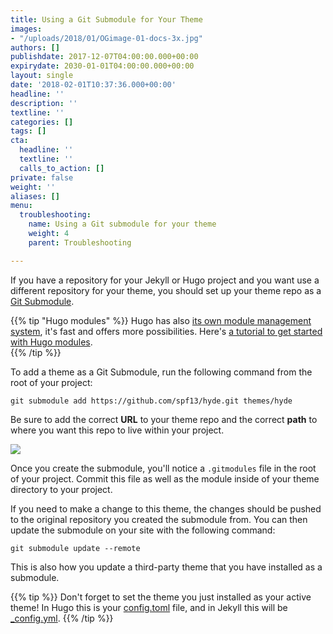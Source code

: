 ```yaml
---
title: Using a Git Submodule for Your Theme
images:
- "/uploads/2018/01/OGimage-01-docs-3x.jpg"
authors: []
publishdate: 2017-12-07T04:00:00.000+00:00
expirydate: 2030-01-01T04:00:00.000+00:00
layout: single
date: '2018-02-01T10:37:36.000+00:00'
headline: ''
description: ''
textline: ''
categories: []
tags: []
cta:
  headline: ''
  textline: ''
  calls_to_action: []
private: false
weight: ''
aliases: []
menu:
  troubleshooting:
    name: Using a Git submodule for your theme
    weight: 4
    parent: Troubleshooting

---
```

If you have a repository for your Jekyll or Hugo project and you want use a different repository for your theme, you should set up your theme repo as a [Git Submodule](https://git-scm.com/book/en/v2/Git-Tools-Submodules).

{{% tip "Hugo modules" %}} Hugo has also [its own module management system](https://gohugo.io/hugo-modules/), it's fast and offers more possibilities. Here's [a tutorial to get started with Hugo modules](https://dev.to/craftsmandigital/hugo-modules-for-dummies-42j9).  
{{% /tip %}}

To add a theme as a Git Submodule, run the following command from the root of your project:

    git submodule add https://github.com/spf13/hyde.git themes/hyde

Be sure to add the correct **URL** to your theme repo and the correct **path** to where you want this repo to live within your project.

![](/uploads/2018/02/submodules-1.png)

Once you create the submodule, you'll notice a `.gitmodules` file in the root of your project. Commit this file as well as the module inside of your theme directory to your project.

If you need to make a change to this theme, the changes should be pushed to the original repository you created the submodule from. You can then update the submodule on your site with the following command:

    git submodule update --remote

This is also how you update a third-party theme that you have installed as a submodule.

{{% tip %}}
Don't forget to set the theme you just installed as your active theme! In Hugo this is your [config.toml](https://gohugo.io/themes/installing-and-using-themes/#config-file) file, and in Jekyll this will be [_config.yml](https://help.github.com/articles/adding-a-jekyll-theme-to-your-github-pages-site/#adding-a-jekyll-theme-in-your-sites-_configyml-file).
{{% /tip %}}